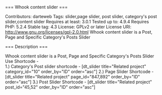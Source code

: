 === Whook content slider ===

Contributors: darteweb
Tags: slider,page slider, post slider, category's post slider,content slider
Requires at least: 3.0.1
Tested up to: 4.9.4
Requires PHP: 5.2.4
Stable tag: 4.3
License: GPLv2 or later
License URI: http://www.gnu.org/licenses/gpl-2.0.html
Whook content slider is a Post, Page and Specific Category's Posts Slider

=== Description ===

Whook content slider is a Post, Page and Specific Category's Posts Slider
Use Shortcode -  
1.) Category's Post slider shortcode - [dt_slider title="Related project" category_id="10" order_by="ID" order="asc"] 
2.) Page Slider Shortcode - [dt_slider title="Related project" page_id="847,892" order_by="ID" order="asc"]
3.) Post Slider Shortcode - [dt_slider title="Related project" post_id="45,52" order_by="ID" order="asc"]
